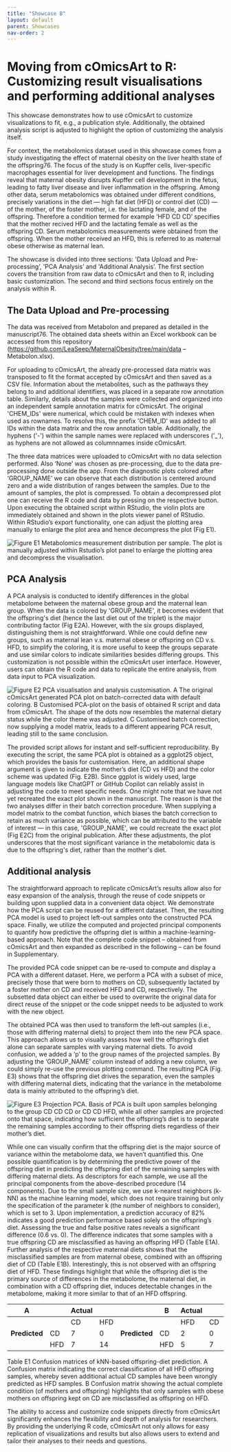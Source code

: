 ```yaml
---
title: "Showcase B"
layout: default
parent: Showcases
nav-order: 2
---
```


# Moving from cOmicsArt to R: Customizing result visualisations and performing additional analyses

This showcase demonstrates how to use cOmicsArt to customize visualizations to fit, e.g., a publication style. Additionally, the obtained analysis script is adjusted to highlight the option of customizing the analysis itself.

For context, the metabolomics dataset used in this showcase comes from a study investigating the effect of maternal obesity on the liver health state of the offspring76. The focus of the study is on Kupffer cells, liver-specific macrophages essential for liver development and functions. The findings reveal that maternal obesity disrupts Kupffer cell development in the fetus, leading to fatty liver disease and liver inflammation in the offspring. Among other data, serum metabolomics was obtained under different conditions, precisely variations in the diet — high fat diet (HFD) or control diet (CD) — of the mother, of the foster mother, i.e. the lactating female, and of the offspring. Therefore a condition termed for example ‘HFD CD CD’ specifies that the mother recived HFD and the lactating female as well as the offspring CD. Serum metabolomics measurements were obtained from the offspring. When the mother received an HFD, this is referred to as maternal obese otherwise as maternal lean.

The showcase is divided into three sections: 'Data Upload and Pre-processing’, 'PCA Analysis’ and 'Additional Analysis’. The first section covers the transition from raw data to cOmicsArt and then to R, including basic customization. The second and third sections focus entirely on the analysis within R.

## The Data Upload and Pre-processing

The data was received from Metabolon and prepared as detailed in the manuscript76. The obtained data sheets within an Excel workbook can be accessed from this repository (<https://github.com/LeaSeep/MaternalObesity/tree/main/data> – Metabolon.xlsx).

For uploading to cOmicsArt, the already pre-processed data matrix was transposed to fit the format accepted by cOmicsArt and then saved as a CSV file. Information about the metabolites, such as the pathways they belong to and additional identifiers, was placed in a separate row annotation table. Similarly, details about the samples were collected and organized into an independent sample annotation matrix for cOmicsArt. The original 'CHEM_IDs' were numerical, which could be mistaken with indexes when used as rownames. To resolve this, the prefix 'CHEM_ID' was added to all IDs within the data matrix and the row annotation table. Additionally, the hyphens ('-') within the sample names were replaced with underscores ('\_'), as hyphens are not allowed as columnnames inside cOmicsArt.

The three data matrices were uploaded to cOmicsArt with no data selection performed. Also ‘None’ was chosen as pre-processing, due to the data pre-processing done outside the app. From the diagnostic plots colored after ‘GROUP_NAME’ we can observe that each distribution is centered around zero and a wide distribution of ranges between the samples. Due to the amount of samples, the plot is compressed. To obtain a decompressed plot one can receive the R code and data by pressing on the respective button. Upon executing the obtained script within RStudio, the violin plots are immediately obtained and shown in the plots viewer panel of RStudio. Within RStudio’s export functionality, one can adjust the plotting area manually to enlarge the plot area and hence decompress the plot (Fig E1).

![Figure E1 Metabolomics measurement distribution per sample. The plot is manually adjusted within Rstudio’s plot panel to enlarge the plotting area and decompress the visualisation.]()

## PCA Analysis

A PCA analysis is conducted to identify differences in the global metabolome between the maternal obese group and the maternal lean group. When the data is colored by 'GROUP_NAME', it becomes evident that the offspring's diet (hence the last diet out of the triplet) is the major contributing factor (Fig E2A). However, with the six groups displayed, distinguishing them is not straightforward. While one could define new groups, such as maternal lean v.s. maternal obese or offspring on CD v.s. HFD, to simplify the coloring, it is more useful to keep the groups separate and use similar colors to indicate similarities besides differing groups. This customization is not possible within the cOmicsArt user interface. However, users can obtain the R code and data to replicate the entire analysis, from data input to PCA visualization.

![Figure E2 PCA visualisation and analysis customisation. A The original cOmicsArt generated PCA plot on batch-corrected data with default coloring. B Customised PCA-plot on the basis of obtained R script and data from cOmicsArt. The shape of the dots now resembles the maternal dietary status while the color theme was adjusted. C Customised batch correction, now supplying a model matrix, leads to a different appearing PCA result, leading still to the same conclusion.]()

The provided script allows for instant and self-sufficient reproducibility. By executing the script, the same PCA plot is obtained as a ggplot25 object, which provides the basis for customisation. Here, an additional shape argument is given to indicate the mother’s diet (CD vs HFD) and the color scheme was updated (Fig. E2B). Since ggplot is widely used, large language models like ChatGPT or GitHub Copilot can reliably assist in adjusting the code to meet specific needs. One might note that we have not yet recreated the exact plot shown in the manuscript. The reason is that the two analyses differ in their batch correction procedure. When supplying a model matrix to the combat function, which biases the batch correction to retain as much variance as possible, which can be attributed to the variable of interest — in this case, 'GROUP_NAME', we could recreate the exact plot (Fig E2C) from the original publication. After these adjustments, the plot underscores that the most significant variance in the metabolomic data is due to the offspring's diet, rather than the mother's diet.

## Additional analysis

The straightforward approach to replicate cOmicsArt’s results allow also for easy expansion of the analysis, through the reuse of code snippets or building upon supplied data in a convenient data object. We demonstrate how the PCA script can be reused for a different dataset. Then, the resulting PCA model is used to project left-out samples onto the constructed PCA space. Finally, we utilize the computed and projected principal components to quantify how predictive the offspring diet is within a machine-learning-based approach. Note that the complete code snippet – obtained from cOmicsArt and then expanded as described in the following – can be found in Supplementary.

The provided PCA code snippet can be re-used to compute and display a PCA with a different dataset. Here, we perform a PCA with a subset of mice, precisely those that were born to mothers on CD, subsequently lactated by a foster mother on CD and received HFD and CD, respectively. The subsetted data object can either be used to overwrite the original data for direct reuse of the snippet or the code snippet needs to be adjusted to work with the new object.

The obtained PCA was then used to transform the left-out samples (i.e., those with differing maternal diets) to project them into the new PCA space. This approach allows us to visually assess how well the offspring’s diet alone can separate samples with varying maternal diets. To avoid confusion, we added a ‘p’ to the group names of the projected samples. By adjusting the ‘GROUP_NAME’ column instead of adding a new column, we could simply re-use the previous plotting command. The resulting PCA (Fig. E3) shows that the offspring diet drives the separation, even the samples with differing maternal diets, indicating that the variance in the metabolome data is mainly attributed to the offspring’s diet.

![Figure E3 Projection PCA. Basis of PCA is built upon samples belonging to the group CD CD CD or CD CD HFD, while all other samples are projected onto that space, indicating how sufficient the offspring’s diet is to separate the remaining samples according to their offspring diets regardless of their mother’s diet.]()

While one can visually confirm that the offspring diet is the major source of variance within the metabolome data, we haven’t quantified this. One possible quantification is by determining the predictive power of the offspring diet in predicting the offspring diet of the remaining samples with differing maternal diets. As descriptors for each sample, we use all the principal components from the above-described procedure (14 components). Due to the small sample size, we use k-nearest neighbors (k-NN) as the machine learning model, which does not require training but only the specification of the parameter k (the number of neighbors to consider), which is set to 3. Upon implementation, a prediction accuracy of 82% indicates a good prediction performance based solely on the offspring’s diet. Assessing the true and false positive rates reveals a significant difference (0.6 vs. 0). The difference indicates that some samples with a true offspring CD are misclassified as having an offspring HFD (Table E1A). Further analysis of the respective maternal diets shows that the misclassified samples are from maternal obese, combined with an offspring diet of CD (Table E1B). Interestingly, this is not observed with an offspring diet of HFD. These findings highlight that while the offspring diet is the primary source of differences in the metabolome, the maternal diet, in combination with a CD offspring diet, induces detectable changes in the metabolome, making it more similar to that of an HFD offspring.

| A             |     | Actual |     |               | B   | Actual |     |     |     |
|---------------|-----|--------|-----|---------------|-----|--------|-----|-----|-----|
|               |     | CD     | HFD |               |     | HFD    | CD  | CD  | HFD |
| **Predicted** | CD  | 7      | 0   | **Predicted** | CD  | 2      | 0   | 5   | 0   |
|               | HFD | 7      | 14  |               | HFD | 5      | 7   | 2   | 7   |

Table E1 Confusion matrices of kNN-based offspring-diet prediction. A Confusion matrix indicating the correct classification of all HFD offspring samples, whereby seven additional actual CD samples have been wrongly predicted as HFD samples. B Confusion matrix showing the actual complete condition (of mothers and offspring) highlights that only samples with obese mothers on offspring kept on CD are misclassified as offspring on HFD.

The ability to access and customize code snippets directly from cOmicsArt significantly enhances the flexibility and depth of analysis for researchers. By providing the underlying R code, cOmicsArt not only allows for easy replication of visualizations and results but also allows users to extend and tailor their analyses to their needs and questions.
